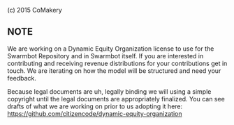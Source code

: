 (c) 2015 CoMakery

## NOTE

We are working on a Dynamic Equity Organization license to use for the Swarmbot Repository and in Swarmbot itself. If you are interested in contributing and receiving revenue distributions for your contributions get in touch. We are iterating on how the model will be structured and need your feedback.

Because legal documents are uh, legally binding we will using a simple copyright until the legal documents are appropriately finalized. You can see drafts of what we are working on prior to us adopting it here:
https://github.com/citizencode/dynamic-equity-organization
